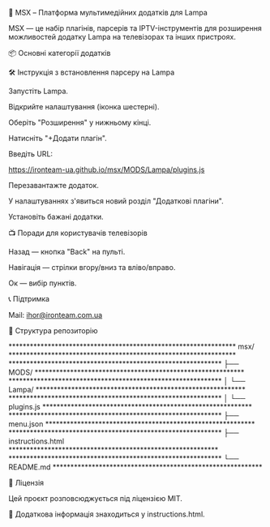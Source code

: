 🌟 MSX – Платформа мультимедійних додатків для Lampa

MSX — це набір плагінів, парсерів та IPTV-інструментів для розширення можливостей додатку Lampa на телевізорах та інших пристроях.


📦 Основні категорії додатків



🛠️ Інструкція з встановлення парсеру на Lampa

Запустіть Lampa.

Відкрийте налаштування (іконка шестерні).

Оберіть "Розширення" у нижньому кінці.

Натисніть "+Додати плагін".

Введіть URL:

https://ironteam-ua.github.io/msx/MODS/Lampa/plugins.js

Перезавантажте додаток.

У налаштуваннях з'явиться новий розділ "Додаткові плагіни".

Установіть бажані додатки.

📺 Поради для користувачів телевізорів

Назад — кнопка "Back" на пульті.

Навігація — стрілки вгору/вниз та вліво/вправо.

Ок — вибір пунктів.

📞 Підтримка

Mail: ihor@ironteam.com.ua

📂 Структура репозиторію

****************************************************************  msx/  ****************************************************************
************************************************************      ├── MODS/                  ***********************************************************
************************************************************      │   └── Lampa/             ***********************************************************
************************************************************      │       └── plugins.js     ***********************************************************
************************************************************      ├── menu.json              ***********************************************************
************************************************************      ├── instructions.html      ***********************************************************
************************************************************      └── README.md              ***********************************************************

📄 Ліцензія

Цей проєкт розповсюджується під ліцензією MIT.

📃 Додаткова інформація знаходиться у instructions.html.

